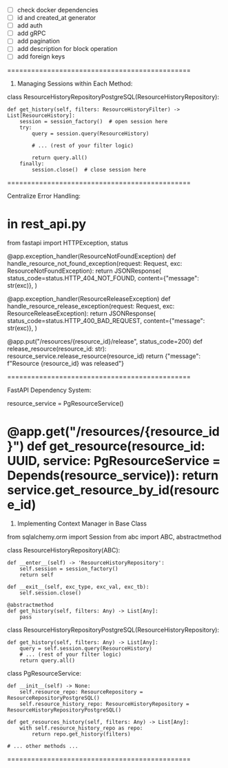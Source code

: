 - [ ] check docker dependencies
- [ ] id and created_at generator
- [ ] add auth
- [ ] add gRPC
- [ ] add pagination
- [ ] add description for block operation
- [ ] add foreign keys

==============================================
1. Managing Sessions within Each Method:

class ResourceHistoryRepositoryPostgreSQL(ResourceHistoryRepository):

    def get_history(self, filters: ResourceHistoryFilter) -> List[ResourceHistory]:
        session = session_factory()  # open session here
        try:
            query = session.query(ResourceHistory)

            # ... (rest of your filter logic)

            return query.all()
        finally:
            session.close()  # close session here

==============================================

Centralize Error Handling:

# in rest_api.py
from fastapi import HTTPException, status

@app.exception_handler(ResourceNotFoundException)
def handle_resource_not_found_exception(request: Request, exc: ResourceNotFoundException):
    return JSONResponse(
        status_code=status.HTTP_404_NOT_FOUND,
        content={"message": str(exc)},
    )

@app.exception_handler(ResourceReleaseException)
def handle_resource_release_exception(request: Request, exc: ResourceReleaseException):
    return JSONResponse(
        status_code=status.HTTP_400_BAD_REQUEST,
        content={"message": str(exc)},
    )

@app.put("/resources/{resource_id}/release", status_code=200)
def release_resource(resource_id: str):
    resource_service.release_resource(resource_id)
    return {"message": f"Resource {resource_id} was released"}

==============================================

FastAPI Dependency System:

resource_service = PgResourceService()

@app.get("/resources/{resource_id}")
def get_resource(resource_id: UUID, service: PgResourceService = Depends(resource_service)):
    return service.get_resource_by_id(resource_id)
==============================================
1. Implementing Context Manager in Base Class



from sqlalchemy.orm import Session
from abc import ABC, abstractmethod

class ResourceHistoryRepository(ABC):

    def __enter__(self) -> 'ResourceHistoryRepository':
        self.session = session_factory()
        return self

    def __exit__(self, exc_type, exc_val, exc_tb):
        self.session.close()

    @abstractmethod
    def get_history(self, filters: Any) -> List[Any]:
        pass

class ResourceHistoryRepositoryPostgreSQL(ResourceHistoryRepository):

    def get_history(self, filters: Any) -> List[Any]:
        query = self.session.query(ResourceHistory)
        # ... (rest of your filter logic)
        return query.all()


class PgResourceService:

    def __init__(self) -> None:
        self.resource_repo: ResourceRepository = ResourceRepositoryPostgreSQL()
        self.resource_history_repo: ResourceHistoryRepository = ResourceHistoryRepositoryPostgreSQL()

    def get_resources_history(self, filters: Any) -> List[Any]:
        with self.resource_history_repo as repo:
            return repo.get_history(filters)

    # ... other methods ...


==============================================
